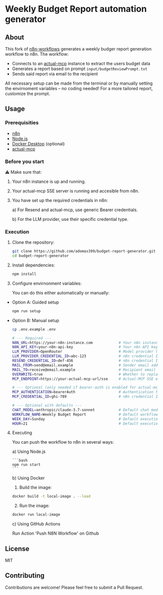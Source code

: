 # Weekly Budget Report automation generator

## About

This fork of [n8n-workflows](https://github.com/adomas399/n8n-workflows) generates a weekly budger report generation workflow to n8n.
The workflow:

- Connects to an [actual-mcp](https://github.com/adomas399/actual-mcp) instance to extract the users budget data
- Generates a report based on prompt `input/budgetReviewPrompt.txt`
- Sends said report via email to the recipient

All necessary setup can be made from the terminal or by manually setting the envirnoment variables – no coding needed! For a more tailored report, customize the prompt.

## Usage

### Prerequisities

- [n8n](https://n8n.io)
- [Node.js](https://nodejs.org/en/download)
- [Docker Desktop](https://www.docker.com/products/docker-desktop) (optional)
- [actual-mcp](https://github.com/adomas399/actual-mcp)

### Before you start

⚠️ Make sure that:

1.  Your n8n instance is up and running.

2.  Your actual-mcp SSE server is running and accesible from n8n.

3.  You have set up the required credentials in n8n:

    a) For Resend and actual-mcp, use generic Bearer credentials.

    b) For the LLM provider, use their specific credential type.

### Execution

1.  Clone the repository:

    ```bash
    git clone https://github.com/adomas399/budget-report-generator.git
    cd budget-report-generator
    ```

2.  Install dependencies:

    ```bash
    npm install
    ```

3.  Configure envirnonment variables:

    You can do this either automatically or manually:

- Option A: Guided setup

  ```bash
  npm run setup
  ```

- Option B: Manual setup

  ```bash
  cp .env.example .env
  ```

  ```bash
  # --- Required ---
  N8N_URL=https://your-n8n-instance.com            # Your n8n instance URL
  N8N_API_KEY=your-n8n-api-key                     # Your n8n API key
  LLM_PROVIDER=OpenRouter                          # Model provider (OpenRouter|OpenAi|Anthropic|etc.)
  LLM_PROVIDER_CREDENTIAL_ID=abc-123               # n8n credential ID for the model provider
  RESEND_CREDENTIAL_ID=def-456                     # n8n credential ID for Resend
  MAIL_FROM=send@email.example                     # Sender email address
  MAIL_TO=receive@email.example                    # Recipient email address
  OVERWRITE=true                                   # Whether to replace existing workflows
  MCP_ENDPOINT=https://your-actual-mcp-url/sse     # Actual-MCP SSE endpoint URL

  # --- Optional (only needed if bearer-auth is enabled for actual-mcp) ---
  MCP_AUTHENTICATION=bearerAuth                    # Authentication type (bearerAuth|headerAuth)
  MCP_CREDENTIAL_ID=ghi-789                        # n8n credential ID for MCP (if authentication enabled)

  # --- Optional with defaults ---
  CHAT_MODEL=anthropic/claude-3.7-sonnet           # Default chat model
  WORKFLOW_NAME=Weekly Budget Report               # Default workflow name
  WEEK_DAY=Sunday                                  # Default execution day
  HOUR=21                                          # Default execution hour
  ```

4.  Executing

    You can push the workflow to n8n in several ways:

    a) Using Node.js

        ```bash
        npm run start
        ```

    b) Using Docker

    1. Build the image:

    ```bash
    docker build -t local-image . --load
    ```

    2. Run the image:

    ```bash
    docker run local-image
    ```

    c) Using GitHub Actions

    Run Action 'Push N8N Workflow' on Github

## License

MIT

## Contributing

Contributions are welcome! Please feel free to submit a Pull Request.
